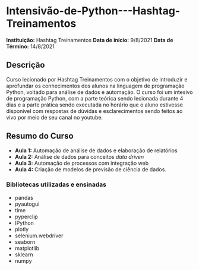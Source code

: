 # Intensivão-de-Python---Hashtag-Treinamentos

**Instituição:** Hashtag Treinamentos
**Data de início:** 9/8/2021
**Data de Término:** 14/8/2021

## Descrição
Curso lecionado por Hashtag Treinamentos com o objetivo de introduzir e aprofundar os conhecimentos dos alunos na linguagem de programação Python, voltado para análise de dados e automação.
O curso foi um intesivo de programação Python, com a parte teórica sendo lecionada durante 4 dias e a parte prática sendo executada no horário que o aluno estivesse disponível com respostas de dúvidas e esclarecimentos sendo feitos ao vivo por meio de seu canal no youtube.

## Resumo do Curso
- **Aula 1:** Automação de análise de dados e elaboração de relatórios
- **Aula 2:** Análise de dados para conceitos *data driven*
- **Aula 3:** Automação de processos com integração web
- **Aula 4:** Criação de modelos de previsão de ciência de dados.

### Bibliotecas utilizadas e ensinadas
- pandas
- pyautogui
- time
- pyperclip
- IPython
- plotly
- selenium.webdriver
- seaborn
- matplotlib
- sklearn
- numpy
